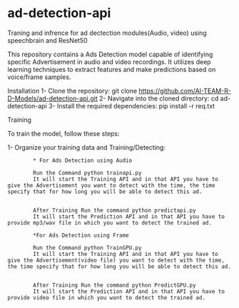 # ad-detection-api
Traning and infrence for ad dectection modules(Audio, video) using speechbrain and ResNet50



This repository contains a Ads Detection model capable of identifying specific Advertisement in audio and video recordings. It utilizes deep learning techniques to extract features and make predictions based on voice/frame samples.

Installation
1- Clone the repository:                             git clone https://github.com/AI-TEAM-R-D-Models/ad-detection-api.git
2- Navigate into the cloned directory:               cd ad-detection-api
3- Install the required dependencies:                pip install -r req.txt



Training

To train the model, follow these steps:

1- Organize your training data and Training/Detecting:

            * For Ads Detection using Audio
            
            Run the Command python trainapi.py
            It will start the Training API and in that API you have to give the Advertisement you want to detect with the time, the time specify that for how long you will be able to detect this ad.
            
            
            After Training Run the command python predictapi.py
            It will start the Prediction API and in that API you have to provide mp3/wav file in which you want to detect the trained ad.
            
            *For Ads Detection using Frame
            
            Run the Command python TrainGPU.py
            It will start the Training API and in that API you have to give the Advertisement(video file) you want to detect with the time, the time specify that for how long you will be able to detect this ad.
            
            
            After Training Run the command python PredictGPU.py
            It will start the Prediction API and in that API you have to provide video file in which you want to detect the trained ad.









